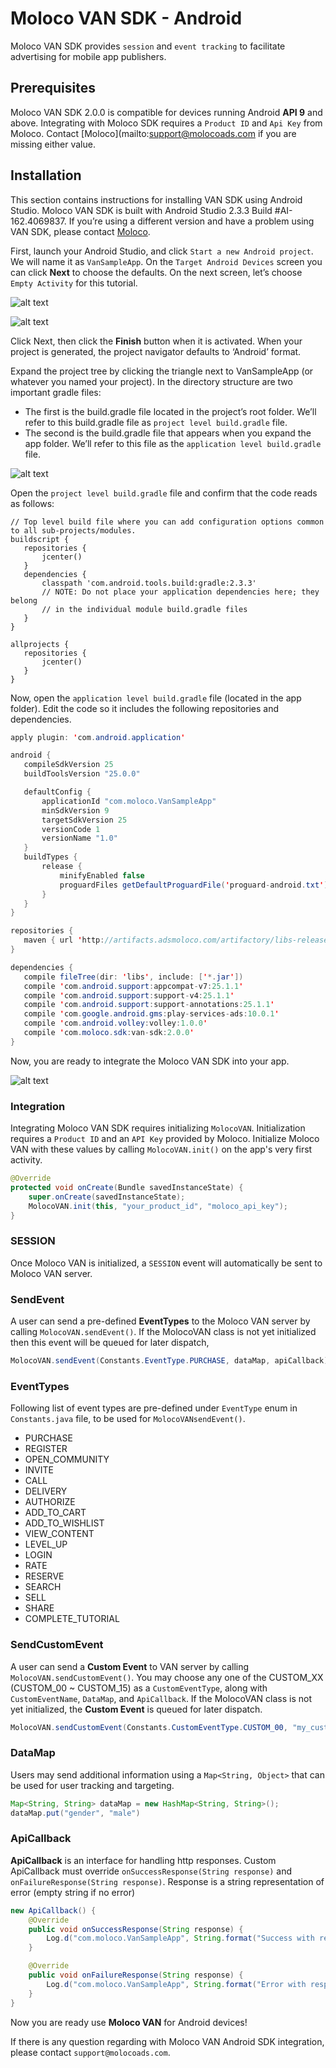 
# Moloco VAN SDK - Android
Moloco VAN SDK provides `session` and `event tracking` to facilitate advertising for mobile app publishers.


## Prerequisites
Moloco VAN SDK 2.0.0 is compatible for devices running Android **API 9** and above. Integrating with Moloco SDK requires a `Product ID` and `Api Key` from Moloco. Contact [Moloco](mailto:support@molocoads.com if you are missing either value.

## Installation

This section contains instructions for installing VAN SDK using Android Studio. Moloco VAN SDK is built with Android Studio 2.3.3 Build #AI-162.4069837. If you’re using a different version and have a problem using VAN SDK, please contact [Moloco](mailto:support@molocoads.com).
  
First, launch your Android Studio, and click `Start a new Android project`. We will name it as `VanSampleApp`. On the `Target Android Devices` screen you can click **Next** to choose the defaults. On the next screen, let’s choose `Empty Activity` for this tutorial.

![alt text](https://storage.googleapis.com/vansdk/android/1.png)

![alt text](https://storage.googleapis.com/vansdk/android/2.png)
  
Click Next, then click the **Finish** button when it is activated. When your project is generated, the project navigator defaults to ‘Android’ format.
  
Expand the project tree by clicking the triangle next to VanSampleApp (or whatever you named your project). In the directory structure are two important gradle files: 
- The first is the build.gradle file located in the project’s root folder. We’ll refer to this build.gradle file as `project level build.gradle` file. 
- The second is the build.gradle file that appears when you expand the app folder. We’ll refer to this file as the `application level build.gradle` file.

![alt text](https://storage.googleapis.com/vansdk/android/3.png)

Open the `project level build.gradle` file and confirm that the code reads as follows:

```properties
// Top level build file where you can add configuration options common to all sub-projects/modules.
buildscript {
   repositories {
       jcenter()
   }
   dependencies {
       classpath 'com.android.tools.build:gradle:2.3.3'
       // NOTE: Do not place your application dependencies here; they belong
       // in the individual module build.gradle files
   }
}

allprojects {
   repositories {
       jcenter()
   }
}
```
  
Now, open the `application level build.gradle` file (located in the app folder). Edit the code so it includes the following repositories and dependencies.

```java
apply plugin: 'com.android.application'

android {
   compileSdkVersion 25
   buildToolsVersion "25.0.0"

   defaultConfig {
       applicationId "com.moloco.VanSampleApp"
       minSdkVersion 9
       targetSdkVersion 25
       versionCode 1
       versionName "1.0"
   }
   buildTypes {
       release {
           minifyEnabled false
           proguardFiles getDefaultProguardFile('proguard-android.txt'), 'proguard-rules.pro'
       }
   }
}

repositories {
   maven { url 'http://artifacts.adsmoloco.com/artifactory/libs-release-local/' }
}

dependencies {
   compile fileTree(dir: 'libs', include: ['*.jar'])
   compile 'com.android.support:appcompat-v7:25.1.1'
   compile 'com.android.support:support-v4:25.1.1'
   compile 'com.android.support:support-annotations:25.1.1'
   compile 'com.google.android.gms:play-services-ads:10.0.1'
   compile 'com.android.volley:volley:1.0.0'
   compile 'com.moloco.sdk:van-sdk:2.0.0'
}
```

Now, you are ready to integrate the Moloco VAN SDK into your app.

![alt text](https://storage.googleapis.com/vansdk/android/4.png)

### Integration
Integrating Moloco VAN SDK requires initializing `MolocoVAN`. Initialization requires a `Product ID` and an `API Key` provided by Moloco. Initialize Moloco VAN with these values by calling `MolocoVAN.init()` on the app's very first activity.

```java
@Override
protected void onCreate(Bundle savedInstanceState) {
    super.onCreate(savedInstanceState);
    MolocoVAN.init(this, "your_product_id", "moloco_api_key");
}
```

### SESSION
Once Moloco VAN is initialized, a `SESSION` event will automatically be sent to Moloco VAN server.

### SendEvent
A user can send a pre-defined **EventTypes** to the Moloco VAN server by calling `MolocoVAN.sendEvent()`.
If the MolocoVAN class is not yet initialized then this event will be queued for later dispatch, 

```java
MolocoVAN.sendEvent(Constants.EventType.PURCHASE, dataMap, apiCallback)
```

### EventTypes

Following list of event types are pre-defined under `EventType` enum in `Constants.java` file, to be used for `MolocoVANsendEvent()`.

- PURCHASE
- REGISTER
- OPEN_COMMUNITY
- INVITE
- CALL
- DELIVERY
- AUTHORIZE
- ADD_TO_CART
- ADD_TO_WISHLIST
- VIEW_CONTENT
- LEVEL_UP
- LOGIN
- RATE
- RESERVE
- SEARCH
- SELL
- SHARE
- COMPLETE_TUTORIAL

### SendCustomEvent
A user can send a **Custom Event** to VAN server by calling `MolocoVAN.sendCustomEvent()`. You may choose any one of the CUSTOM_XX (CUSTOM_00 ~ CUSTOM_15) as a `CustomEventType`, along with `CustomEventName`, `DataMap`, and `ApiCallback`. If the MolocoVAN class is not yet initialized, the **Custom Event** is queued for later dispatch.
    
```java
MolocoVAN.sendCustomEvent(Constants.CustomEventType.CUSTOM_00, "my_custom_event", dataMap, apiCallback)
```

### DataMap
Users may send additional information using a `Map<String, Object>` that can be used for user tracking and targeting.

```java
Map<String, String> dataMap = new HashMap<String, String>();
dataMap.put("gender", "male")
```

### ApiCallback
**ApiCallback** is an interface for handling http responses. Custom ApiCallback must override `onSuccessResponse(String response)` and `onFailureResponse(String response)`. Response is a string representation of error (empty string if no error)

```java
new ApiCallback() {
    @Override
    public void onSuccessResponse(String response) {
        Log.d("com.moloco.VanSampleApp", String.format("Success with response : %s", response));
    }

    @Override
    public void onFailureResponse(String response) {
        Log.d("com.moloco.VanSampleApp", String.format("Error with response : %s", response));
    }
}
```

Now you are ready use **Moloco VAN** for Android devices!

If there is any question regarding with Moloco VAN Android SDK integration, please contact `support@molocoads.com`.
